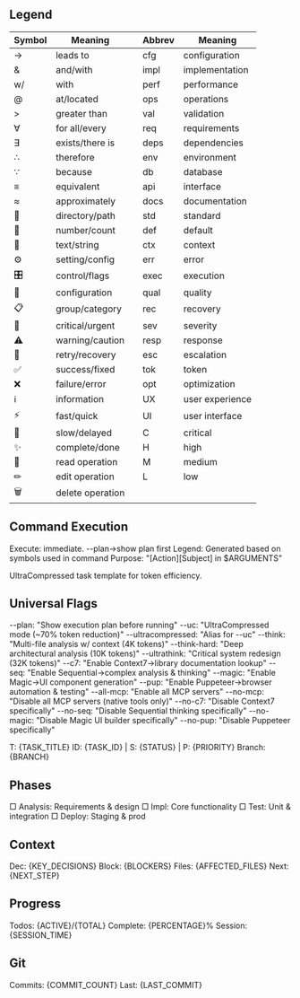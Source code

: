 ## Legend
| Symbol | Meaning | | Abbrev | Meaning |
|--------|---------|---|--------|---------|
| → | leads to | | cfg | configuration |
| & | and/with | | impl | implementation |
| w/ | with | | perf | performance |
| @ | at/located | | ops | operations |
| > | greater than | | val | validation |
| ∀ | for all/every | | req | requirements |
| ∃ | exists/there is | | deps | dependencies |
| ∴ | therefore | | env | environment |
| ∵ | because | | db | database |
| ≡ | equivalent | | api | interface |
| ≈ | approximately | | docs | documentation |
| 📁 | directory/path | | std | standard |
| 🔢 | number/count | | def | default |
| 📝 | text/string | | ctx | context |
| ⚙ | setting/config | | err | error |
| 🎛 | control/flags | | exec | execution |
| 🔧 | configuration | | qual | quality |
| 📋 | group/category | | rec | recovery |
| 🚨 | critical/urgent | | sev | severity |
| ⚠ | warning/caution | | resp | response |
| 🔄 | retry/recovery | | esc | escalation |
| ✅ | success/fixed | | tok | token |
| ❌ | failure/error | | opt | optimization |
| ℹ | information | | UX | user experience |
| ⚡ | fast/quick | | UI | user interface |
| 🐌 | slow/delayed | | C | critical |
| ✨ | complete/done | | H | high |
| 📖 | read operation | | M | medium |
| ✏ | edit operation | | L | low |
| 🗑 | delete operation | | |

## Command Execution
Execute: immediate. --plan→show plan first
Legend: Generated based on symbols used in command
Purpose: "[Action][Subject] in $ARGUMENTS"

UltraCompressed task template for token efficiency.

## Universal Flags
--plan: "Show execution plan before running"
--uc: "UltraCompressed mode (~70% token reduction)"
--ultracompressed: "Alias for --uc"
--think: "Multi-file analysis w/ context (4K tokens)"
--think-hard: "Deep architectural analysis (10K tokens)"
--ultrathink: "Critical system redesign (32K tokens)"
--c7: "Enable Context7→library documentation lookup"
--seq: "Enable Sequential→complex analysis & thinking"
--magic: "Enable Magic→UI component generation"
--pup: "Enable Puppeteer→browser automation & testing"
--all-mcp: "Enable all MCP servers"
--no-mcp: "Disable all MCP servers (native tools only)"
--no-c7: "Disable Context7 specifically"
--no-seq: "Disable Sequential thinking specifically"
--no-magic: "Disable Magic UI builder specifically"
--no-pup: "Disable Puppeteer specifically"

T: {TASK_TITLE}
ID: {TASK_ID} | S: {STATUS} | P: {PRIORITY}
Branch: {BRANCH}

## Phases
□ Analysis: Requirements & design
□ Impl: Core functionality
□ Test: Unit & integration
□ Deploy: Staging & prod

## Context
Dec: {KEY_DECISIONS}
Block: {BLOCKERS}
Files: {AFFECTED_FILES}
Next: {NEXT_STEP}

## Progress
Todos: {ACTIVE}/{TOTAL}
Complete: {PERCENTAGE}%
Session: {SESSION_TIME}

## Git
Commits: {COMMIT_COUNT}
Last: {LAST_COMMIT}